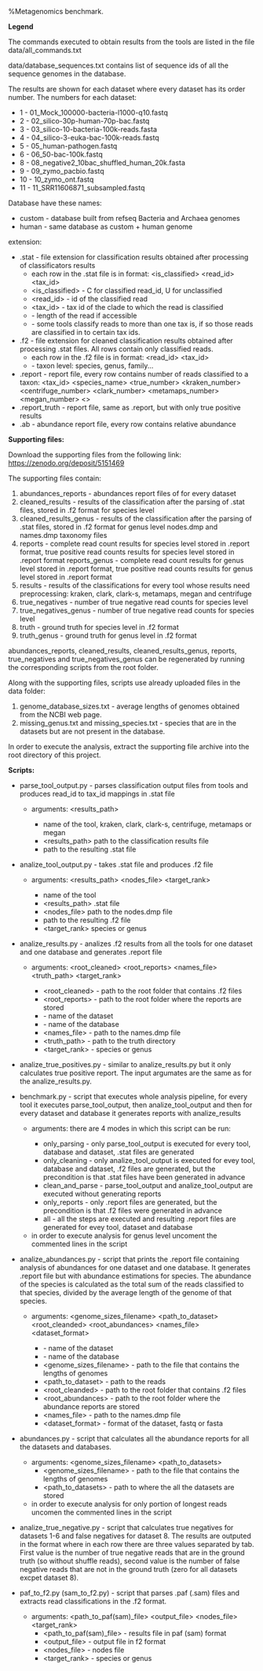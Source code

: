 
%Metagenomics benchmark.

**Legend**

The commands executed to obtain results from the tools are listed in the file data/all_commands.txt

data/database_sequences.txt contains list of sequence ids of all the sequence genomes in the database.

The results are shown for each dataset where every dataset has its order number.
The numbers for each dataset:

- 1 - 01_Mock_100000-bacteria-l1000-q10.fastq
- 2 - 02_silico-30p-human-70p-bac.fastq
- 3 - 03_silico-10-bacteria-100k-reads.fasta
- 4 - 04_silico-3-euka-bac-100k-reads.fastq
- 5 - 05_human-pathogen.fastq
- 6 - 06_50-bac-100k.fastq
- 8 - 08_negative2_10bac_shuffled_human_20k.fasta
- 9 - 09_zymo_pacbio.fastq
- 10 - 10_zymo_ont.fastq
- 11 - 11_SRR11606871_subsampled.fastq

Database have these names:
 - custom - database built from refseq Bacteria and Archaea genomes
 - human - same database as custom + human genome

extension:
 - .stat - file extension for classification results obtained after processing of classificators results
 	- each row in the .stat file is in format: <is_classified>	<read_id>	<tax_id>	<length>	<percentage>
 	- <is_classified> - C for classified read_id, U for unclassified
 	- <read_id> - id of the classified read
 	- <tax_id> - tax id of the clade to which the read is classified
 	- <length> - length of the read if accessible
 	- <percentage> - some tools classify reads to more than one tax is, if so those reads are classified in <percentage> to certain tax ids. 
 - .f2 - file extension for cleaned classification results obtained after processing .stat files. All rows contain only classified reads.
 	- each row in the .f2 file is in format: <read_id>	<tax_id>	<percentage>	<level>
 	- <level> - taxon level: species, genus, family...
 - .report - report file, every row contains number of reads classified to a taxon: <tax_id>	<species_name>	<true_number>	<kraken_number>	<centrifuge_number>	<clark_number>	<metamaps_number>	<megan_number>	<>
 - .report_truth - report file, same as .report, but with only true positive results
 - .ab - abundance report file, every row contains relative abundance 

**Supporting files:**

Download the supporting files from the following link: 
https://zenodo.org/deposit/5151469

The supporting files contain:

1. abundances_reports - abundances report files of for every dataset
2. cleaned_results - results of the classification after the parsing of .stat files, stored in .f2 format for species level
3. cleaned_results_genus - results of the classification after the parsing of .stat files, stored in .f2 format for genus level
nodes.dmp and names.dmp taxonomy files
4. reports - complete read count results for species level stored in .report format, true positive read counts results for species level stored in .report format
reports_genus - complete read count results for genus level stored in .report format, true positive read counts results for genus level stored in .report format
5. results - results of the classifications for every tool whose results need preprocessing: kraken, clark, clark-s, metamaps, megan and centrifuge
6. true_negatives - number of true negative read counts for species level 
7. true_negatives_genus - number of true negative read counts for species level 
8. truth - ground truth for species level in .f2 format
9. truth_genus - ground truth for genus level in .f2 format
	
abundances_reports, cleaned_results, cleaned_results_genus, reports, true_negatives and true_negatives_genus can be regenerated by running the corresponding scripts from the root folder.

Along with the supporting files, scripts use already uploaded files in the data folder:

1. genome_database_sizes.txt - average lengths of genomes obtained from the NCBI web page.
2. missing_genus.txt and missing_species.txt - species that are in the datasets but are not present in the database.

In order to execute the analysis, extract the supporting file archive into the root directory of this project.

**Scripts:**
 
 - parse_tool_output.py - parses classification output files from tools and produces read_id to tax_id mappings in .stat file
 	- arguments: <tool> <results_path> <fileout>
 		- <tool> name of the tool, kraken, clark, clark-s, centrifuge, metamaps or megan
 		- <results_path> path to the classification results file
 		- <fileout> path to the resulting .stat file

- analize_tool_output.py - takes .stat file and produces .f2 file
	- arguments: <tool> <results_path> <nodes_file> <fileout> <target_rank>
		- <tool> name of the tool
		- <results_path> .stat file
		- <nodes_file> path to the nodes.dmp file
		- <fileout> path to the resulting .f2 file
		- <target_rank> species or genus

- analize_results.py - analizes .f2 results from all the tools for one dataset and one database and generates .report file
	- arguments: <root_cleaned> <root_reports> <dataset> <database> <names_file> <truth_path> <target_rank>
		- <root_cleaned> - path to the root folder that contains .f2 files
		- <root_reports> - path to the root folder where the reports are stored
		- <dataset> - name of the dataset
		- <database> - name of the database
		- <names_file> - path to the names.dmp file
		- <truth_path> - path to the truth directory
		- <target_rank> - species or genus

- analize_true_positives.py - similar to analize_results.py but it only calculates true positive report. The input argumates are the same as for the analize_results.py.

- benchmark.py - script that executes whole analysis pipeline, for every tool it executes parse_tool_output, then analize_tool_output and then for every dataset and database it generates reports with analize_results
	- arguments: <mode> there are 4 modes in which this script can be run:
		- only_parsing - only parse_tool_output is executed for every tool, database and dataset, .stat files are generated
		- only_cleaning - only analize_tool_output is executed for evey tool, database and dataset, .f2 files are generated, but the precondition is that .stat files have been generated in advance
		- clean_and_parse - parse_tool_output and analize_tool_output are executed without generating reports
		- only_reports - only .report files are generated, but the precondition is that .f2 files were generated in advance
		- all - all the steps are executed and resulting .report files are generated for evey tool, dataset and database
	- in order to execute analysis for genus level uncoment the commented lines in the script

- analize_abundances.py - script that prints the .report file containing analysis of abundances for one dataset and one database. It generates .report file but with abundance estimations for species. The abundance of the species is calculated as the total sum of the reads classified to that species, divided by the average length of the genome of that species.
	- arguments: <dataset> <database> <genome_sizes_filename> <path_to_dataset> <root_cleanded> <root_abundances> <names_file> <dataset_format>
		- <dataset> - name of the dataset
		- <database> - name of the database
		- <genome_sizes_filename> - path to the file that contains the lengths of genomes
		- <path_to_dataset> - path to the reads
		- <root_cleanded> - path to the root folder that contains .f2 files
		- <root_abundances> - path to the root folder where the abundance reports are stored
		- <names_file> - path to the names.dmp file
		- <dataset_format> - format of the dataset, fastq or fasta

- abundances.py - script that calculates all the abundance reports for all the datasets and databases.
	- arguments: <genome_sizes_filename> <path_to_datasets>
		- <genome_sizes_filename> - path to the file that contains the lengths of genomes
		- <path_to_datasets> - path to where the all the datasets are stored
	- in order to execute analysis for only portion of longest reads uncomen the commented lines in the script

- analize_true_negative.py - script that calculates true negatives for datasets 1-6 and false negatives for dataset 8. The results are outputed in the format where in each row there are three values separated by tab. First value is the number of true negative reads that are in the ground truth (so without shuffle reads), second value is the number of false negative reads that are not in the ground truth (zero for all datasets excpet dataset 8). 

- paf_to_f2.py (sam_to_f2.py) - script that parses .paf (.sam) files and extracts read classifications in the .f2 format. 
	- arguments: <path_to_paf(sam)_file> <output_file> <nodes_file> <target_rank>
		- <path_to_paf(sam)_file> - results file in paf (sam) format
		- <output_file> - output file in f2 format 
		- <nodes_file> - nodes file
		- <target_rank> - species or genus


